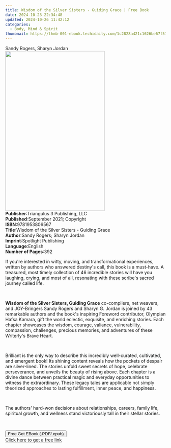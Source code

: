 ```yaml
---
title: Wisdom of the Silver Sisters - Guiding Grace | Free Book
date: 2024-10-23 22:34:48
updated: 2024-10-26 11:42:12
categories:
  - Body, Mind & Spirit
thumbnail: https://thmb-001-ebook.techidaily.com/1c2828a421c1626be67f511aa28d8fee586388e8a42e2e6b03d58e92cdca1a7a.jpg
---
```

<main id="book-container">
  <div class="flex flex-col">
    <div class="book-brief flex-1 py-6 px-4 sm:p-6 md:py-10 md:px-8">
      <!-- brief-->
      <div class="book-brief-main">Sandy Rogers, Sharyn Jordan</div>
    </div>
    <div
      class="book-meta-info flex-1 grid gap-4 col-start-1 col-end-3 row-start-1 sm:mb-6 sm:grid-cols-4 lg:gap-6 lg:col-start-2 lg:row-end-6 lg:row-span-6 lg:mb-0"
    >
      <div
        class="book-meta-info-left place-content-center mt-4 p-4 text-sm leading-6 col-start-2 col-span-2 dark:text-slate-400"
      >
        <img
          class="w-full h-500 object-cover rounded-lg sm:h-255 sm:col-span-2 lg:col-span-full"
          src="https://img-001-ebook.techidaily.com/c5416ae80fd57b3f8d53c00a95f8b49eeeab9f272df9fd1953852eab328878bc.jpg"
          alt=""
          width="312"
          height="500"
        />
      </div>
      <div
        class="book-meta-info-right mt-2 col-start-1 row-start-2 col-span-3 self-center"
      >
        <!-- meta data  -->
        <div class="flex flex-col px-4 md:px-8">
          <div class="flex-1">
            <strong>Publisher</strong>:<span class="px-2"
              >Triangulus 3 Publishing, LLC</span
            >
          </div>
          <div class="flex-1">
            <strong>Published</strong>:<span class="px-2"
              >September 2021; Copyright</span
            >
          </div>
          <div class="flex-1">
            <strong>ISBN</strong>:<span class="px-2">9781953806567</span>
          </div>
          <div class="flex-1">
            <strong>Title</strong>:<span class="px-2"
              >Wisdom of the Silver Sisters - Guiding Grace</span
            >
          </div>
          <div class="flex-1">
            <strong>Author</strong>:<span class="px-2"
              >Sandy Rogers; Sharyn Jordan</span
            >
          </div>
          <div class="flex-1">
            <strong>Imprint</strong>:<span class="px-2"
              >Spotlight Publishing</span
            >
          </div>
          <div class="flex-1">
            <strong>Language</strong>:<span class="px-2">English</span>
          </div>
          <div class="flex-1">
            <strong>Number of Pages</strong>:<span class="px-2">392</span>
          </div>
        </div>
      </div>
    </div>
    <div class="book-description flex-1 py-6 px-4 sm:p-6 md:py-10 md:px-8">
      <div class="book-description-main">
        <div accordion-content="" id="description">
          <p>
            <span style="color: rgb(15, 17, 17)">If you're interested in </span
            >witty, moving, and transformational experiences, written by authors
            who answered destiny's call, this book is a must-have. A<span
              style="color: rgb(15, 17, 17)"
            >
              treasured, most timely collection of 46 incredible stories will
              have you laughing, crying, and most of all, resonating with these
              scribe's sacred journey called life.
            </span>
          </p>
          <p><span style="color: rgb(15, 17, 17)">&nbsp;</span></p>
          <p>
            <strong>Wisdom of the Silver Sisters, Guiding Grace</strong>
            co-compilers, net weavers, and JOY-Bringers Sandy Rogers and Sharyn
            G. Jordan is joined by 43 remarkable authors and the book's
            inspiring Foreword contributor, Olympian Hafsa Kamara, gift the
            world eclectic, exquisite, and enriching stories. Each chapter
            showcases the wisdom, courage, valiance, vulnerability, compassion,
            challenges, precious memories, and adventures of these Writerly's
            Brave Heart.
          </p>
          <p><br /></p>
          <p>
            <span style="color: rgb(15, 17, 17)"
              >Brilliant is the only way to describe this incredibly
              well-curated, cultivated, and emergent book! Its shining content
              reveals how the pockets of despair are silver-lined. The stories
              unfold sweet secrets of hope, celebrate perseverance, and unveils
              the beauty of rising above.&nbsp;Each chapter is a divine dance
              between practical magic and everyday opportunities to witness the
              extraordinary. These legacy tales are a</span
            ><span style="color: rgb(51, 51, 51)"
              >pplicable not simply theorized approaches to lasting fulfillment,
              inner peace</span
            ><span style="color: rgb(15, 17, 17)">, and happiness. </span>
          </p>
          <p><span style="color: rgb(15, 17, 17)">&nbsp;</span></p>
          <p>
            <span style="color: rgb(15, 17, 17)"
              >The authors' hard-won decisions about relationships, careers,
              family life, spiritual growth, and wellness stand victoriously
              tall in their stellar stories.&nbsp;</span
            >
          </p>
          <p><br /></p>
        </div>
        <div class="accordion-fader"></div>
      </div>
    </div>
    <div class="book-excerpts flex-1 py-6 px-4 sm:p-6 md:py-10 md:px-8"></div>
    <div
      class="book-about-author flex-1 py-6 px-4 sm:p-6 md:py-10 md:px-8"
    ></div>
    <div class="book-free-get flex-1 py-6 px-4 sm:p-6 md:py-10 md:px-8">
      <button
        id="btn-free-get"
        class="bg-blue-500 hover:bg-blue-700 text-white font-bold py-2 px-4 rounded"
      >
        Free Get EBook (.PDF/.epub)
      </button>
      <div id="countdown-display" class="px-2 text-lg mt-2"></div>
      <a
        id="free-link"
        class="hidden bg-blue-500 hover:bg-blue-700 text-white font-bold py-2 px-4 rounded"
        href="https://www.ebooks.com/en-us/book/210366659/wisdom-of-the-silver-sisters-guiding-grace/sandy-rogers/"
        target="_blank"
        >Click here to get a free link</a
      >
    </div>
    <script>
      let countdownTime = 0;
      let countdownInterval = null;
      document
        .getElementById('btn-free-get')
        .addEventListener('click', startCountdown);
      function startCountdown() {
        countdownTime = new Date().getTime() + 60000 * 3;
        countdownInterval = setInterval(updateCountdown, 1000);
        document.getElementById('btn-free-get').disabled = true;
        document
          .getElementById('btn-free-get')
          .classList.add('bg-gray-500', 'cursor-not-allowed');
      }
      function updateCountdown() {
        let currentTime = new Date().getTime();
        let timeLeft = countdownTime - currentTime;
        let secondsLeft = Math.floor(timeLeft / 1000);
        document.getElementById('countdown-display').innerHTML =
          `Remaining time: ${secondsLeft} seconds.`;
        if (secondsLeft <= 0) {
          clearInterval(countdownInterval);
          document.getElementById('btn-free-get').classList.add('hidden');
          document.getElementById('free-link').classList.remove('hidden');
          document.getElementById('countdown-display').innerHTML = '';
        }
      }
    </script>
  </div>
</main>
